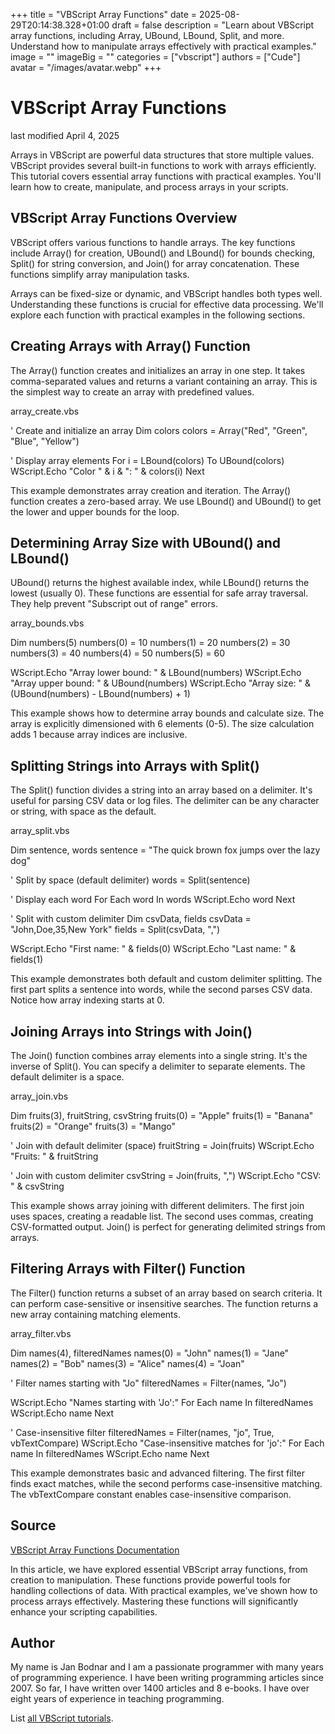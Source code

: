 +++
title = "VBScript Array Functions"
date = 2025-08-29T20:14:38.328+01:00
draft = false
description = "Learn about VBScript array functions, including Array, UBound, LBound, Split, and more. Understand how to manipulate arrays effectively with practical examples."
image = ""
imageBig = ""
categories = ["vbscript"]
authors = ["Cude"]
avatar = "/images/avatar.webp"
+++

# VBScript Array Functions

last modified April 4, 2025

Arrays in VBScript are powerful data structures that store multiple values. 
VBScript provides several built-in functions to work with arrays efficiently. 
This tutorial covers essential array functions with practical examples. You'll 
learn how to create, manipulate, and process arrays in your scripts.

## VBScript Array Functions Overview

VBScript offers various functions to handle arrays. The key functions include 
Array() for creation, UBound() and LBound() 
for bounds checking, Split() for string conversion, and 
Join() for array concatenation. These functions simplify array 
manipulation tasks.

Arrays can be fixed-size or dynamic, and VBScript handles both types well. 
Understanding these functions is crucial for effective data processing. We'll 
explore each function with practical examples in the following sections.

## Creating Arrays with Array() Function

The Array() function creates and initializes an array in one step. 
It takes comma-separated values and returns a variant containing an array. This 
is the simplest way to create an array with predefined values.

array_create.vbs
  

' Create and initialize an array
Dim colors
colors = Array("Red", "Green", "Blue", "Yellow")

' Display array elements
For i = LBound(colors) To UBound(colors)
    WScript.Echo "Color " &amp; i &amp; ": " &amp; colors(i)
Next

This example demonstrates array creation and iteration. The Array() 
function creates a zero-based array. We use LBound() and 
UBound() to get the lower and upper bounds for the loop.

## Determining Array Size with UBound() and LBound()

UBound() returns the highest available index, while LBound() 
returns the lowest (usually 0). These functions are essential for safe array 
traversal. They help prevent "Subscript out of range" errors.

array_bounds.vbs
  

Dim numbers(5)
numbers(0) = 10
numbers(1) = 20
numbers(2) = 30
numbers(3) = 40
numbers(4) = 50
numbers(5) = 60

WScript.Echo "Array lower bound: " &amp; LBound(numbers)
WScript.Echo "Array upper bound: " &amp; UBound(numbers)
WScript.Echo "Array size: " &amp; (UBound(numbers) - LBound(numbers) + 1)

This example shows how to determine array bounds and calculate size. The array 
is explicitly dimensioned with 6 elements (0-5). The size calculation adds 1 
because array indices are inclusive.

## Splitting Strings into Arrays with Split()

The Split() function divides a string into an array based on a 
delimiter. It's useful for parsing CSV data or log files. The delimiter can be 
any character or string, with space as the default.

array_split.vbs
  

Dim sentence, words
sentence = "The quick brown fox jumps over the lazy dog"

' Split by space (default delimiter)
words = Split(sentence)

' Display each word
For Each word In words
    WScript.Echo word
Next

' Split with custom delimiter
Dim csvData, fields
csvData = "John,Doe,35,New York"
fields = Split(csvData, ",")

WScript.Echo "First name: " &amp; fields(0)
WScript.Echo "Last name: " &amp; fields(1)

This example demonstrates both default and custom delimiter splitting. The first 
part splits a sentence into words, while the second parses CSV data. Notice how 
array indexing starts at 0.

## Joining Arrays into Strings with Join()

The Join() function combines array elements into a single string. 
It's the inverse of Split(). You can specify a delimiter to separate 
elements. The default delimiter is a space.

array_join.vbs
  

Dim fruits(3), fruitString, csvString
fruits(0) = "Apple"
fruits(1) = "Banana"
fruits(2) = "Orange"
fruits(3) = "Mango"

' Join with default delimiter (space)
fruitString = Join(fruits)
WScript.Echo "Fruits: " &amp; fruitString

' Join with custom delimiter
csvString = Join(fruits, ",")
WScript.Echo "CSV: " &amp; csvString

This example shows array joining with different delimiters. The first join uses 
spaces, creating a readable list. The second uses commas, creating CSV-formatted 
output. Join() is perfect for generating delimited strings from arrays.

## Filtering Arrays with Filter() Function

The Filter() function returns a subset of an array based on search 
criteria. It can perform case-sensitive or insensitive searches. The function 
returns a new array containing matching elements.

array_filter.vbs
  

Dim names(4), filteredNames
names(0) = "John"
names(1) = "Jane"
names(2) = "Bob"
names(3) = "Alice"
names(4) = "Joan"

' Filter names starting with "Jo"
filteredNames = Filter(names, "Jo")

WScript.Echo "Names starting with 'Jo':"
For Each name In filteredNames
    WScript.Echo name
Next

' Case-insensitive filter
filteredNames = Filter(names, "jo", True, vbTextCompare)
WScript.Echo "Case-insensitive matches for 'jo':"
For Each name In filteredNames
    WScript.Echo name
Next

This example demonstrates basic and advanced filtering. The first filter finds 
exact matches, while the second performs case-insensitive matching. The 
vbTextCompare constant enables case-insensitive comparison.

## Source

[VBScript Array Functions Documentation](https://learn.microsoft.com/en-us/previous-versions//d1wf56tt(v=vs.85))

In this article, we have explored essential VBScript array functions, from 
creation to manipulation. These functions provide powerful tools for handling 
collections of data. With practical examples, we've shown how to process arrays 
effectively. Mastering these functions will significantly enhance your scripting 
capabilities.

## Author

My name is Jan Bodnar and I am a passionate programmer with many years of
programming experience. I have been writing programming articles since 2007. So
far, I have written over 1400 articles and 8 e-books. I have over eight years of
experience in teaching programming.

List [all VBScript tutorials](/vbscript/).